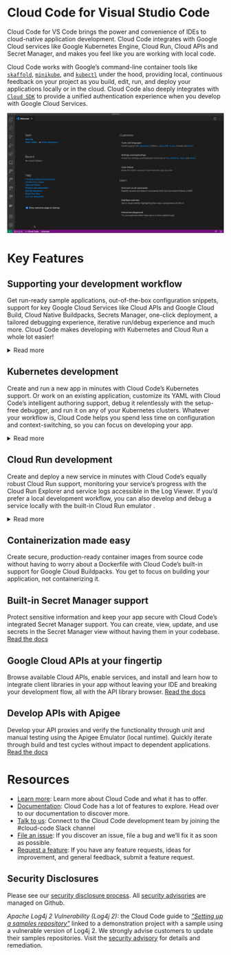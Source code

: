 # Cloud Code for Visual Studio Code

Cloud Code for VS Code brings the power and convenience of IDEs to cloud-native application development. Cloud Code integrates with Google Cloud services like Google
Kubernetes Engine, Cloud Run, Cloud APIs and Secret Manager, and makes you feel like you are working with local code.

Cloud Code works with Google’s command-line container tools like [`skaffold`](https://skaffold.dev/), [`minikube`](https://minikube.sigs.k8s.io/docs/), and
[`kubectl`](https://kubernetes.io/docs/tasks/tools/install-kubectl/) under the hood, providing local, continuous feedback on your project as you build, edit, run,
and deploy your applications locally or in the cloud. Cloud Code also deeply integrates with [`Cloud SDK`](https://cloud.google.com/sdk) to provide a
unified authentication experience when you develop with Google Cloud Services.

![E2E workflow](https://github.com/GoogleCloudPlatform/cloud-code-vscode/raw/master/images/cloud-code-quick-deploy.gif)

# Key Features

## Supporting your development workflow

Get run-ready sample applications, out-of-the-box configuration snippets, support for key Google Cloud Services like Cloud APIs and Google Cloud Build,
Cloud Native Buildpacks, Secrets Manager, one-click deployment, a tailored debugging experience, iterative run/debug experience and much more. Cloud Code makes 
developing with Kubernetes and Cloud Run a whole lot easier!

<details>
  <summary>Read more</summary>

  ### Highlights:
  - Pick your preferred language with Cloud Code’s support for Go, Java, Node.js, Python, and .NET Core app development.
  - Get straight to developing with Cloud Code’s simplified authentication workflow that uses your Google Cloud credentials.
  - Monitor your app with streaming logs and customize the output with additional filters to produce results that are meaningful to you.
</details>

## Kubernetes development

Create and run a new app in minutes with Cloud Code’s Kubernetes support. Or work on an existing application, customize its YAML with Cloud Code’s intelligent
authoring support, debug it relentlessly with the setup-free debugger, and run it on any of your Kubernetes clusters. Whatever your workflow is, Cloud Code helps
you spend less time on configuration and context-switching, so you can focus on developing your app.

<details>
  <summary>Read more</summary>

  ### Highlights:
  - Get started with built-in ready-to-run starter Kubernetes apps for your favorite languages and frameworks.
    [Read the docs](https://cloud.google.com/code/docs/vscode/creating-an-application)
  - Maintain an efficient development workflow with Cloud Code’s rapid edit, package, and deploy to cluster loop; see your edits reflected in your app in real-time!
    [Read the docs](https://cloud.google.com/code/docs/vscode/running-an-application)
  - Browse and manage your  Kubernetes resources from within your IDE with the Kubernetes Explorer. Just right-click and select an available action for your resource,
    no complex CLI commands necessary. [Read the docs](https://cloud.google.com/code/docs/vscode/using-the-kubernetes-explorer)
  - Create a remote Kubernetes cluster with Google Kubernetes Engine, EKS, or AKS, or work with a local cluster, either the integrated minikube cluster or a Docker
    Desktop local cluster, to run your app. [Read the docs](https://cloud.google.com/code/docs/vscode/adding-a-cluster)
  - Set breakpoints, inspect variables, and perform other debugging tasks with integrated debugging support and without having to manually set up configuration.
    [Read the docs](https://cloud.google.com/code/docs/vscode/debug)
  - Make easy work of setting up and customizing Kubernetes configuration files with Cloud Code’s YAML authoring assistance with out-of-the-box solutions for common
    schema, support for Custom Resources (CRDs) like Istio and Knative, smart completions, syntax coloring, documentation on hover, and linting support.
    [Read the docs](https://cloud.google.com/code/docs/vscode/yaml-editing)
</details>

## Cloud Run development

Create and deploy a new service in minutes with Cloud Code’s equally robust Cloud Run support, monitoring your service’s progress with the Cloud Run Explorer and service
logs accessible in the Log Viewer. If you’d prefer a local development workflow, you can also develop and debug a service locally with the built-in Cloud Run emulator .

<details>
  <summary>Read more</summary>

  ### Highlights:
  - Deploy a service to Cloud Run, customizing your deployment platform and build settings along the way, from within your IDE.
    [Read the docs](https://cloud.google.com/code/docs/vscode/deploying-a-cloud-run-app)
  - Locally debug your service via the Cloud Run emulator and perform tasks you normally do when debugging local code as you develop your app. With Cloud Code’s fast
    iterative development, you can automatically redeploy changes to the emulator as you make them.
    [Read the docs](https://cloud.google.com/code/docs/vscode/debugging-a-cloud-run-app)
  - Monitor the status of your Cloud Run services as well as their revisions and essential properties with the Cloud Run Explorer.
    [Read the docs](https://cloud.google.com/code/docs/vscode/cloud-run-explorer)
</details>

## Containerization made easy
Create secure, production-ready container images from source code without having to worry about a Dockerfile with Cloud Code’s built-in support for
Google Cloud Buildpacks. You get to focus on building your application, not containerizing it. 

## Built-in Secret Manager support
Protect sensitive information and keep your app secure with Cloud Code’s integrated Secret Manager support. You can create, view, update, and use secrets in the
Secret Manager view without having them in your codebase. [Read the docs](https://cloud.google.com/code/docs/vscode/secret-manager)

## Google Cloud APIs at your fingertip
Browse available Cloud APIs, enable services, and install and learn how to integrate client libraries in your app without leaving your IDE and breaking your development
flow, all with the API library browser. [Read the docs](https://cloud.google.com/code/docs/vscode/client-libraries)

## Develop APIs with Apigee

Develop your API proxies and verify the functionality through unit and manual testing using the Apigee Emulator (local runtime). Quickly iterate
through build and test cycles without impact to dependent applications.
[Read the docs](https://cloud.google.com/apigee/docs/api-platform/local-development/overview)

# Resources

- [Learn more](https://cloud.google.com/code): Learn more about Cloud Code and what it has to offer.
- [Documentation](https://cloud.google.com/code/docs/vscode): Cloud Code has a lot of features to explore. Head over to our documentation to discover more.
- [Talk to us](https://join.slack.com/t/googlecloud-community/shared_invite/zt-erdf4ity-8ZMUQ18DYV~5hkbZ~gCswg): Connect to the Cloud Code development team by joining
  the #cloud-code Slack channel
- [File an issue](https://github.com/GoogleCloudPlatform/cloud-code-vscode/issues/new?assignees=&labels=&template=bug_report.md&title=): If you discover an issue, file a
  bug and we’ll fix it as soon as possible.
- [Request a feature](https://github.com/GoogleCloudPlatform/cloud-code-vscode/issues/new?assignees=&labels=enhancement&template=feature_request.md&title=): If you have
  any feature requests, ideas for improvement, and general feedback, submit a feature request.

## Security Disclosures

Please see our [security disclosure process](SECURITY.md).  All [security advisories](https://github.com/GoogleCloudPlatform/cloud-code-vscode/security/advisories) are managed on Github.

*Apache Log4j 2 Vulnerability (Log4j 2):* the Cloud Code guide to [_"Setting up a samples repository"_](https://cloud.google.com/code/docs/intellij/set-up-sample-repo) linked to a demonstration project with a sample using a vulnerable version of Log4j 2. We strongly advise customers to update their samples repositories. Visit the [security advisory](https://github.com/GoogleCloudPlatform/cloud-code-intellij/security/advisories/GHSA-98x4-2mhq-c95x) for details and remediation.

